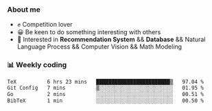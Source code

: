 ### About me

- ✊ Competition lover
- 😀 Be keen to do something interesting with others
- 🎈 Interested in **Recommendation System** && **Database** && Natural Language Process && Computer Vision && Math Modeling


### 📊 Weekly coding
<!--START_SECTION:waka-->

```txt
TeX          6 hrs 23 mins   ████████████████████████▒   97.04 %
Git Config   7 mins          ▒░░░░░░░░░░░░░░░░░░░░░░░░   01.95 %
Go           2 mins          ░░░░░░░░░░░░░░░░░░░░░░░░░   00.51 %
BibTeX       1 min           ░░░░░░░░░░░░░░░░░░░░░░░░░   00.50 %
```

<!--END_SECTION:waka-->
